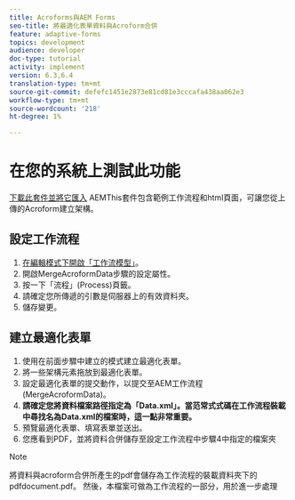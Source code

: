 ```yaml
---
title: Acroforms與AEM Forms
seo-title: 將最適化表單資料與Acroform合併
feature: adaptive-forms
topics: development
audience: developer
doc-type: tutorial
activity: implement
version: 6.3,6.4
translation-type: tm+mt
source-git-commit: defefc1451e2873e81cd81e3cccafa438aa062e3
workflow-type: tm+mt
source-wordcount: '218'
ht-degree: 1%

---
```



# 在您的系統上測試此功能

[下載此套件並將它匯入](assets/acro-form-aem-form.zip)
AEMThis套件包含範例工作流程和html頁面，可讓您從上傳的Acroform建立架構。

## 設定工作流程

1. [在編輯模式下開啟「工作流模型」](http://localhost:4502/editor.html/conf/global/settings/workflow/models/MergeAcroformData.html)。
2. 開啟MergeAcroformData步驟的設定屬性。
3. 按一下「流程」(Process)頁籤。
4. 請確定您所傳遞的引數是伺服器上的有效資料夾。
5. 儲存變更。

## 建立最適化表單

1. 使用在前面步驟中建立的模式建立最適化表單。
2. 將一些架構元素拖放到最適化表單。
3. 設定最適化表單的提交動作，以提交至AEM工作流程(MergeAcroformData)。
4. **請確定您將資料檔案路徑指定為「Data.xml」。當范常式式碼在工作流程裝載中尋找名為Data.xml的檔案時，這一點非常重要。**
5. 預覽最適化表單、填寫表單並送出。
6. 您應看到PDF，並將資料合併儲存至設定工作流程中步驟4中指定的檔案夾

>[!NOTE]
>
>將資料與acroform合併所產生的pdf會儲存為工作流程的裝載資料夾下的pdfdocument.pdf。 然後，本檔案可做為工作流程的一部分，用於進一步處理
